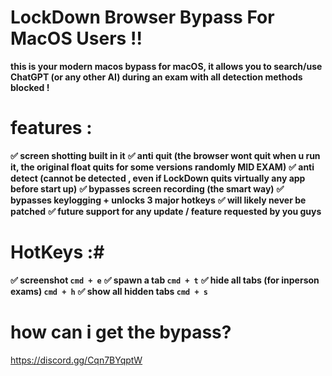 # LockDown Browser Bypass For MacOS Users !! #

**this is your modern macos bypass for macOS, it allows you to search/use ChatGPT (or any other AI) during an exam
with all detection methods blocked !**

# features : #

**✅ screen shotting built in it**
**✅ anti quit (the browser wont quit when u run it, the original float quits for some versions randomly MID EXAM)**
**✅ anti detect (cannot be detected , even if LockDown quits virtually any app before start up)**
**✅ bypasses screen recording (the smart way)**
**✅ bypasses keylogging + unlocks 3 major hotkeys**
**✅ will likely never be patched**
**✅ future support for any update / feature requested by you guys**

# HotKeys :#

**✅ screenshot ```cmd + e```** 
**✅ spawn a tab ```cmd + t```**
**✅ hide all tabs (for inperson exams) ```cmd + h```**
**✅ show all hidden tabs ```cmd + s```**


# how can i get the bypass? #

https://discord.gg/Cqn7BYqptW
